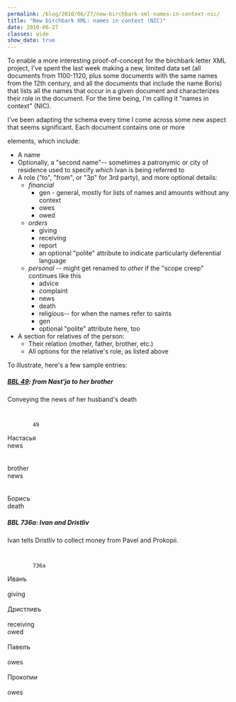 ```yaml
---
permalink: /blog/2010/06/27/new-birchbark-xml-names-in-context-nic/
title: "New birchbark XML: names in context (NIC)"
date: 2010-06-27
classes: wide
show_date: true
---
```

<p>To enable a more interesting proof-of-concept for the birchbark letter XML project, I've spent the last week making a new, limited data set (all documents from 1100-1120, plus some documents with the same names from the 12th century, and all the documents that include the name Boris) that lists all the names that occur in a given document and characterizes their role in the document. For the time being, I'm calling it "names in context" (NIC).</p>
<p>I've been adapting the schema every time I come across some new aspect that seems significant. Each document contains one or more</p>
<person> elements, which include:</person>
<ul>
<li>A name</li>
<li>Optionally, a "second name"-- sometimes a patronymic or city of residence used to specify <em>which</em> Ivan is being referred to</li>
<li>A role ("to", "from", or "3p" for 3rd party), and more optional details:
<ul>
<li><em>financial</em>
<ul>
<li>gen - general, mostly for lists of names and amounts without any context</li>
<li>owes</li>
<li>owed</li>
</ul>
</li>
<li><em>orders</em>
<ul>
<li>giving</li>
<li>receiving</li>
<li>report</li>
<li>an optional "polite" attribute to indicate particularly deferential language</li>
</ul>
</li>
<li><em>personal</em> -- might get renamed to <em>other</em> if the "scope creep" continues like this
<ul>
<li>advice</li>
<li>complaint</li>
<li>news</li>
<li>death</li>
<li>religious-- for when the names refer to saints</li>
<li>gen</li>
<li>optional "polite" attribute here, too</li>
</ul>
</li>
</ul>
</li>
<li>A section for relatives of the person:
<ul>
<li>Their relation (mother, father, brother, etc.)</li>
<li>All options for the relative's role, as listed above</li>
</ul>
</li>
</ul>
<p>To illustrate, here's a few sample entries:</p>
<h5><a href="http://gramoty.ru/index.php?no=49&act=full&key=bb">BBL 49</a>: from Nast'ja to her brother</h5>
<p>Conveying the news of her husband's death</p>
<p><code>    <bbl_names><br />
        <id>49</id></bbl_names></code></p>
<person>
            <name>Настасья</name><br />
            <role pos="to">
<personal>news</personal>
            </role><br />
            <fam><br />
                <relative><br />
                    <relationship>brother</relationship><br />
                    <role pos="to">
<personal tone="polite">news</personal>
                    </role><br />
                </relative><br />
            </fam><br />
        </person>
<person>
            <name>Борисъ</name><br />
            <role pos="3p">
<personal>death</personal>
            </role><br />
        </person>
    
<h5>BBL 736а: Ivan and Dristliv</h5>
<p>Ivan tells Dristliv to collect money from Pavel and Prokopii.</p>
<p><code>    <bbl_names><br />
        <id>736а</id></bbl_names></code></p>
<person>
            <name>Иванъ</name><br />
            <role pos="from"><br />
                <orders>giving</orders><br />
            </role><br />
        </person>
<person>
            <name>Дристливъ</name><br />
            <role pos="to"><br />
                <orders>receiving</orders><br />
                <financial>owed</financial><br />
            </role><br />
        </person>
<person>
            <name type="adj">Павелъ</name><br />
            <role pos="3p"><br />
                <financial>owes</financial><br />
            </role><br />
        </person>
<person>
            <name>Прокопии</name><br />
            <role pos="3p"><br />
                <financial>owes</financial><br />
            </role><br />
        </person>
    
